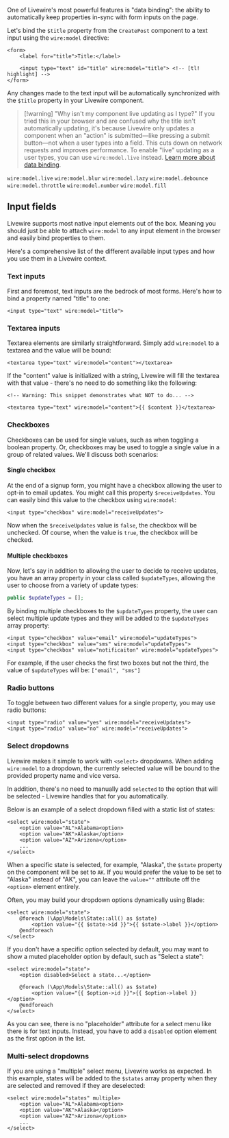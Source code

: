 
One of Livewire's most powerful features is "data binding": the ability to automatically keep properties in-sync with form inputs on the page.

Let's bind the `$title` property from the `CreatePost` component to a text input using the `wire:model` directive:

```blade
<form>
    <label for="title">Title:</label>

    <input type="text" id="title" wire:model="title"> <!-- [tl! highlight] -->
</form>
```

Any changes made to the text input will be automatically synchronized with the `$title` property in your Livewire component.

> [!warning] "Why isn't my component live updating as I type?"
> If you tried this in your browser and are confused why the title isn't automatically updating, it's because Livewire only updates a component when an "action" is submitted—like pressing a submit button—not when a user types into a field. This cuts down on network requests and improves performance. To enable "live" updating as a user types, you can use `wire:model.live` instead. [Learn more about data binding](/docs/properties#data-binding).

`wire:model.live`
`wire:model.blur`
`wire:model.lazy`
`wire:model.debounce`
`wire:model.throttle`
`wire:model.number`
`wire:model.fill`

## Input fields

Livewire supports most native input elements out of the box. Meaning you should just be able to attach `wire:model` to any input element in the browser and easily bind properties to them.

Here's a comprehensive list of the different available input types and how you use them in a Livewire context.

### Text inputs

First and foremost, text inputs are the bedrock of most forms. Here's how to bind a property named "title" to one:

```blade
<input type="text" wire:model="title">
```

### Textarea inputs

Textarea elements are similarly straightforward. Simply add `wire:model` to a textarea and the value will be bound:

```blade
<textarea type="text" wire:model="content"></textarea>
```

If the "content" value is initialized with a string, Livewire will fill the textarea with that value - there's no need to do something like the following:

```blade
<!-- Warning: This snippet demonstrates what NOT to do... -->

<textarea type="text" wire:model="content">{{ $content }}</textarea>
```

### Checkboxes

Checkboxes can be used for single values, such as when toggling a boolean property. Or, checkboxes may be used to toggle a single value in a group of related values. We'll discuss both scenarios:

#### Single checkbox

At the end of a signup form, you might have a checkbox allowing the user to opt-in to email updates. You might call this property `$receiveUpdates`. You can easily bind this value to the checkbox using `wire:model`:

```blade
<input type="checkbox" wire:model="receiveUpdates">
```

Now when the `$receiveUpdates` value is `false`, the checkbox will be unchecked. Of course, when the value is `true`, the checkbox will be checked.

#### Multiple checkboxes

Now, let's say in addition to allowing the user to decide to receive updates, you have an array property in your class called `$updateTypes`, allowing the user to choose from a variety of update types:

```php
public $updateTypes = [];
```

By binding multiple checkboxes to the `$updateTypes` property, the user can select multiple update types and they will be added to the `$updateTypes` array property:

```blade
<input type="checkbox" value="email" wire:model="updateTypes">
<input type="checkbox" value="sms" wire:model="updateTypes">
<input type="checkbox" value="notificaiton" wire:model="updateTypes">
```

For example, if the user checks the first two boxes but not the third, the value of `$updateTypes` will be: `["email", "sms"]`

### Radio buttons

To toggle between two different values for a single property, you may use radio buttons:

```blade
<input type="radio" value="yes" wire:model="receiveUpdates">
<input type="radio" value="no" wire:model="receiveUpdates">
```

### Select dropdowns

Livewire makes it simple to work with `<select>` dropdowns. When adding `wire:model` to a dropdown, the currently selected value will be bound to the provided property name and vice versa.

In addition, there's no need to manually add `selected` to the option that will be selected - Livewire handles that for you automatically.

Below is an example of a select dropdown filled with a static list of states:

```blade
<select wire:model="state">
    <option value="AL">Alabama<option>
    <option value="AK">Alaska</option>
    <option value="AZ">Arizona</option>
    ...
</select>
```

When a specific state is selected, for example, "Alaska", the `$state` property on the component will be set to `AK`. If you would prefer the value to be set to "Alaska" instead of "AK", you can leave the `value=""` attribute off the `<option>` element entirely.

Often, you may build your dropdown options dynamically using Blade:

```blade
<select wire:model="state">
    @foreach (\App\Models\State::all() as $state)
        <option value="{{ $state->id }}">{{ $state->label }}</option>
    @endforeach
</select>
```

If you don't have a specific option selected by default, you may want to show a muted placeholder option by default, such as "Select a state":

```blade
<select wire:model="state">
    <option disabled>Select a state...</option>

    @foreach (\App\Models\State::all() as $state)
        <option value="{{ $option->id }}">{{ $option->label }}</option>
    @endforeach
</select>
```

As you can see, there is no "placeholder" attribute for a select menu like there is for text inputs. Instead, you have to add a `disabled` option element as the first option in the list.

### Multi-select dropdowns

If you are using a "multiple" select menu, Livewire works as expected. In this example, states will be added to the `$states` array property when they are selected and removed if they are deselected:

```blade
<select wire:model="states" multiple>
    <option value="AL">Alabama<option>
    <option value="AK">Alaska</option>
    <option value="AZ">Arizona</option>
    ...
</select>
```
